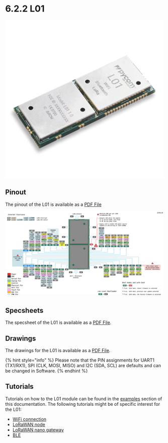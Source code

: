# 6.2.2 L01

![](../../.gitbook/assets/l01%20%281%29.png)

## Pinout

The pinout of the L01 is available as a [PDF File](https://docs.pycom.io/chapter/datasheets/downloads/l01-pinout.pdf)

![](../../.gitbook/assets/l01-pinout.png)

## Specsheets

The specsheet of the L01 is available as a [PDF File](https://docs.pycom.io/chapter/datasheets/downloads/l01-specsheet.pdf).

## Drawings

The drawings for the L01 is available as a [PDF File](https://docs.pycom.io/chapter/datasheets/downloads/l01-drawing.pdf).

{% hint style="info" %}
Please note that the PIN assignments for UART1 \(TX1/RX1\), SPI \(CLK, MOSI, MISO\) and I2C \(SDA, SCL\) are defaults and can be changed in Software.
{% endhint %}

## Tutorials

Tutorials on how to the L01 module can be found in the [examples](https://docs.pycom.io/chapter/tutorials/) section of this documentation. The following tutorials might be of specific interest for the L01:

* [WiFi connection](https://docs.pycom.io/chapter/tutorials/all/wlan.html)
* [LoRaWAN node](https://docs.pycom.io/chapter/tutorials/lora/lorawan-otaa.html)
* [LoRaWAN nano gateway](https://docs.pycom.io/chapter/tutorials/lora/lorawan-nano-gateway.html)
* [BLE](https://docs.pycom.io/chapter/tutorials/all/ble.html)

